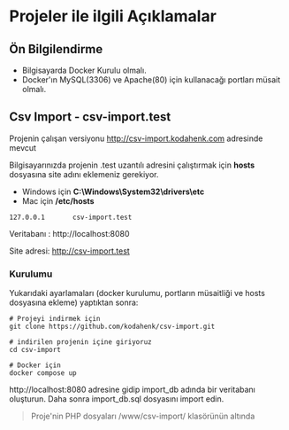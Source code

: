# Projeler ile ilgili Açıklamalar

## Ön Bilgilendirme

- Bilgisayarda Docker Kurulu olmalı.
- Docker'ın MySQL(3306) ve Apache(80) için kullanacağı portları müsait olmalı.

## Csv Import - csv-import.test

Projenin çalışan versiyonu http://csv-import.kodahenk.com adresinde mevcut

Bilgisayarınızda projenin .test uzantılı adresini çalıştırmak için **hosts** dosyasına site adını eklemeniz gerekiyor.
- Windows için **C:\Windows\System32\drivers\etc**
- Mac için **/etc/hosts**

```
127.0.0.1       csv-import.test
```

Veritabanı : http://localhost:8080

Site adresi: http://csv-import.test


### Kurulumu
Yukarıdaki ayarlamaları (docker kurulumu, portların müsaitliği ve hosts dosyasına ekleme) yaptıktan sonra:
```
# Projeyi indirmek için
git clone https://github.com/kodahenk/csv-import.git

# indirilen projenin içine giriyoruz
cd csv-import

# Docker için
docker compose up
```

http://localhost:8080 adresine gidip import_db adında bir veritabanı oluşturun. Daha sonra import_db.sql dosyasını import edin.

> Proje'nin PHP dosyaları /www/csv-import/ klasörünün altında